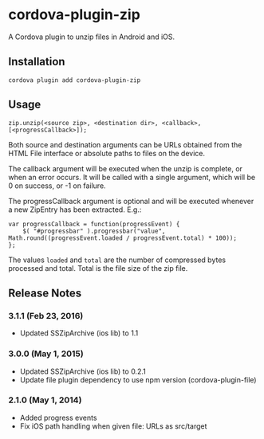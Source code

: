# cordova-plugin-zip

A Cordova plugin to unzip files in Android and iOS.

## Installation

    cordova plugin add cordova-plugin-zip

## Usage

    zip.unzip(<source zip>, <destination dir>, <callback>, [<progressCallback>]);

Both source and destination arguments can be URLs obtained from the HTML File
interface or absolute paths to files on the device.

The callback argument will be executed when the unzip is complete, or when an
error occurs. It will be called with a single argument, which will be 0 on
success, or -1 on failure.

The progressCallback argument is optional and will be executed whenever a new ZipEntry
has been extracted. E.g.:

    var progressCallback = function(progressEvent) {
        $( "#progressbar" ).progressbar("value", Math.round((progressEvent.loaded / progressEvent.total) * 100));
    };

The values `loaded` and `total` are the number of compressed bytes processed and total. Total is the
file size of the zip file.

## Release Notes

### 3.1.1 (Feb 23, 2016)
* Updated SSZipArchive (ios lib) to 1.1

### 3.0.0 (May 1, 2015)
* Updated SSZipArchive (ios lib) to 0.2.1
* Update file plugin dependency to use npm version (cordova-plugin-file)

### 2.1.0 (May 1, 2014)
* Added progress events
* Fix iOS path handling when given file: URLs as src/target

